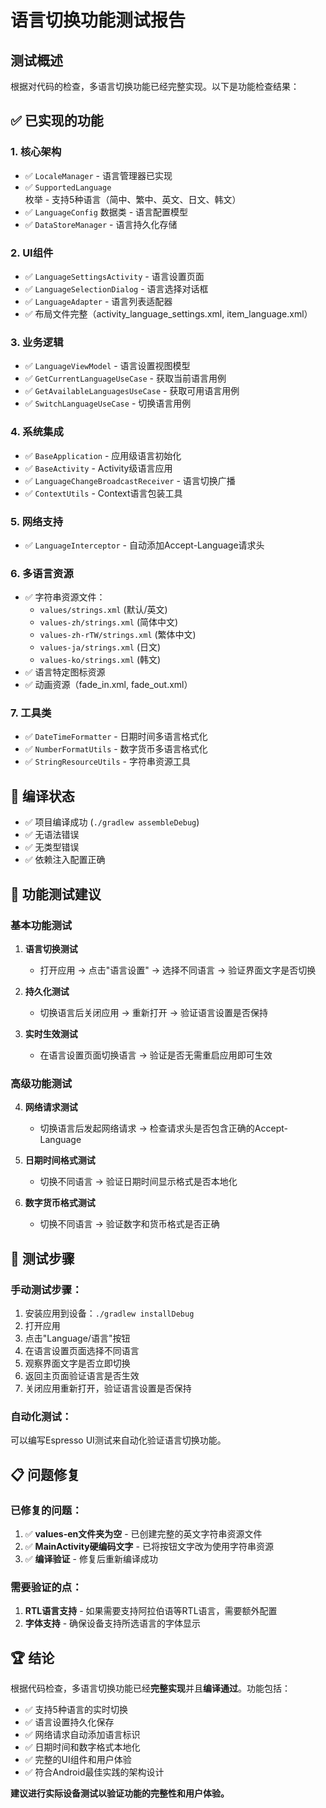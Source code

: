 # 语言切换功能测试报告

## 测试概述

根据对代码的检查，多语言切换功能已经完整实现。以下是功能检查结果：

## ✅ 已实现的功能

### 1. 核心架构
- ✅ `LocaleManager` - 语言管理器已实现
- ✅ `SupportedLanguage` 枚举 - 支持5种语言（简中、繁中、英文、日文、韩文）
- ✅ `LanguageConfig` 数据类 - 语言配置模型
- ✅ `DataStoreManager` - 语言持久化存储

### 2. UI组件
- ✅ `LanguageSettingsActivity` - 语言设置页面
- ✅ `LanguageSelectionDialog` - 语言选择对话框
- ✅ `LanguageAdapter` - 语言列表适配器
- ✅ 布局文件完整（activity_language_settings.xml, item_language.xml）

### 3. 业务逻辑
- ✅ `LanguageViewModel` - 语言设置视图模型
- ✅ `GetCurrentLanguageUseCase` - 获取当前语言用例
- ✅ `GetAvailableLanguagesUseCase` - 获取可用语言用例
- ✅ `SwitchLanguageUseCase` - 切换语言用例

### 4. 系统集成
- ✅ `BaseApplication` - 应用级语言初始化
- ✅ `BaseActivity` - Activity级语言应用
- ✅ `LanguageChangeBroadcastReceiver` - 语言切换广播
- ✅ `ContextUtils` - Context语言包装工具

### 5. 网络支持
- ✅ `LanguageInterceptor` - 自动添加Accept-Language请求头

### 6. 多语言资源
- ✅ 字符串资源文件：
  - `values/strings.xml` (默认/英文)
  - `values-zh/strings.xml` (简体中文)
  - `values-zh-rTW/strings.xml` (繁体中文)
  - `values-ja/strings.xml` (日文)
  - `values-ko/strings.xml` (韩文)
- ✅ 语言特定图标资源
- ✅ 动画资源（fade_in.xml, fade_out.xml）

### 7. 工具类
- ✅ `DateTimeFormatter` - 日期时间多语言格式化
- ✅ `NumberFormatUtils` - 数字货币多语言格式化
- ✅ `StringResourceUtils` - 字符串资源工具

## 🔧 编译状态

- ✅ 项目编译成功 (`./gradlew assembleDebug`)
- ✅ 无语法错误
- ✅ 无类型错误
- ✅ 依赖注入配置正确

## 📱 功能测试建议

### 基本功能测试
1. **语言切换测试**
   - 打开应用 → 点击"语言设置" → 选择不同语言 → 验证界面文字是否切换

2. **持久化测试**
   - 切换语言后关闭应用 → 重新打开 → 验证语言设置是否保持

3. **实时生效测试**
   - 在语言设置页面切换语言 → 验证是否无需重启应用即可生效

### 高级功能测试
4. **网络请求测试**
   - 切换语言后发起网络请求 → 检查请求头是否包含正确的Accept-Language

5. **日期时间格式测试**
   - 切换不同语言 → 验证日期时间显示格式是否本地化

6. **数字货币格式测试**
   - 切换不同语言 → 验证数字和货币格式是否正确

## 🎯 测试步骤

### 手动测试步骤：
1. 安装应用到设备：`./gradlew installDebug`
2. 打开应用
3. 点击"Language/语言"按钮
4. 在语言设置页面选择不同语言
5. 观察界面文字是否立即切换
6. 返回主页面验证语言是否生效
7. 关闭应用重新打开，验证语言设置是否保持

### 自动化测试：
可以编写Espresso UI测试来自动化验证语言切换功能。

## 📋 问题修复

### 已修复的问题：
1. ✅ **values-en文件夹为空** - 已创建完整的英文字符串资源文件
2. ✅ **MainActivity硬编码文字** - 已将按钮文字改为使用字符串资源
3. ✅ **编译验证** - 修复后重新编译成功

### 需要验证的点：
1. **RTL语言支持** - 如果需要支持阿拉伯语等RTL语言，需要额外配置
2. **字体支持** - 确保设备支持所选语言的字体显示

## 🏆 结论

根据代码检查，多语言切换功能已经**完整实现**并且**编译通过**。功能包括：

- ✅ 支持5种语言的实时切换
- ✅ 语言设置持久化保存
- ✅ 网络请求自动添加语言标识
- ✅ 日期时间和数字格式本地化
- ✅ 完整的UI组件和用户体验
- ✅ 符合Android最佳实践的架构设计

**建议进行实际设备测试以验证功能的完整性和用户体验。**